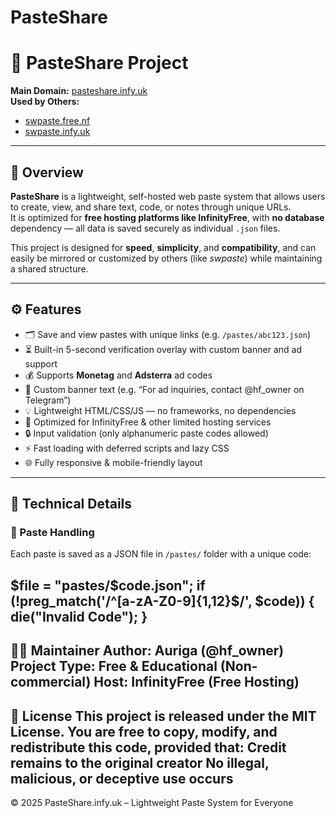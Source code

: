 # PasteShare

# 📝 PasteShare Project

**Main Domain:** [pasteshare.infy.uk](https://pasteshare.infy.uk)  
**Used by Others:**  
- [swpaste.free.nf](https://swpaste.free.nf)  
- [swpaste.infy.uk](https://swpaste.infy.uk)

---

## 📘 Overview

**PasteShare** is a lightweight, self-hosted web paste system that allows users to create, view, and share text, code, or notes through unique URLs.  
It is optimized for **free hosting platforms like InfinityFree**, with **no database** dependency — all data is saved securely as individual `.json` files.

This project is designed for **speed**, **simplicity**, and **compatibility**, and can easily be mirrored or customized by others (like *swpaste*) while maintaining a shared structure.

---

## ⚙️ Features

- 🗂️ Save and view pastes with unique links (e.g. `/pastes/abc123.json`)
- ⏳ Built-in 5-second verification overlay with custom banner and ad support
- 💰 Supports **Monetag** and **Adsterra** ad codes
- 📢 Custom banner text (e.g. “For ad inquiries, contact @hf_owner on Telegram”)
- 💡 Lightweight HTML/CSS/JS — no frameworks, no dependencies
- 🚀 Optimized for InfinityFree & other limited hosting services
- 🔒 Input validation (only alphanumeric paste codes allowed)
- ⚡ Fast loading with deferred scripts and lazy CSS
- 🌐 Fully responsive & mobile-friendly layout
---
## 🧩 Technical Details

### 🔹 Paste Handling
Each paste is saved as a JSON file in `/pastes/` folder with a unique code:

$file = "pastes/$code.json";
if (!preg_match('/^[a-zA-Z0-9]{1,12}$/', $code)) { die("Invalid Code"); }
---
👨‍💻 Maintainer
Author: Auriga (@hf_owner)
Project Type: Free & Educational (Non-commercial)
Host: InfinityFree (Free Hosting)
---
🪪 License
This project is released under the MIT License.
You are free to copy, modify, and redistribute this code, provided that:
Credit remains to the original creator
No illegal, malicious, or deceptive use occurs
---

© 2025 PasteShare.infy.uk – Lightweight Paste System for Everyone
